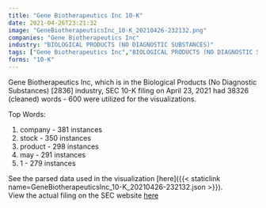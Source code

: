 ```yaml
---
title: "Gene Biotherapeutics Inc 10-K"
date: 2021-04-26T23:21:32
image: "GeneBiotherapeuticsInc_10-K_20210426-232132.png"
companies: "Gene Biotherapeutics Inc"
industry: "BIOLOGICAL PRODUCTS (NO DIAGNOSTIC SUBSTANCES)"
tags: ["Gene Biotherapeutics Inc","BIOLOGICAL PRODUCTS (NO DIAGNOSTIC SUBSTANCES)","04-23-2021","10-K"]
forms: "10-K"
---
```

Gene Biotherapeutics Inc, which is in the Biological Products (No Diagnostic Substances) [2836] industry, SEC 10-K filing on April 23, 2021 had 38326 (cleaned) words - 600 were utilized for the visualizations.

Top Words:
1. company - 381 instances
2. stock - 350 instances
3. product - 298 instances
4. may - 291 instances
5. 1 - 279 instances


See the parsed data used in the visualization [here]({{< staticlink name=GeneBiotherapeuticsInc_10-K_20210426-232132.json >}}).  
View the actual filing on the SEC website [here](https://www.sec.gov/Archives/edgar/data/772320/0001493152-21-009535.txt)